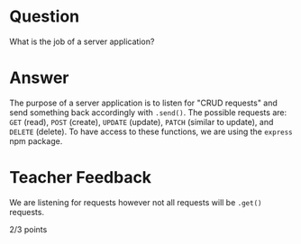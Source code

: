 # Question

What is the job of a server application?

# Answer
The purpose of a server application is to listen for "CRUD requests" and send something back accordingly with `.send()`. The possible requests are:  `GET` (read), `POST` (create), `UPDATE` (update), `PATCH` (similar to update), and `DELETE` (delete). To have access to these functions, we are using the `express` npm package. 

# Teacher Feedback

We are listening for requests however not all requests will be `.get()` requests.

2/3 points